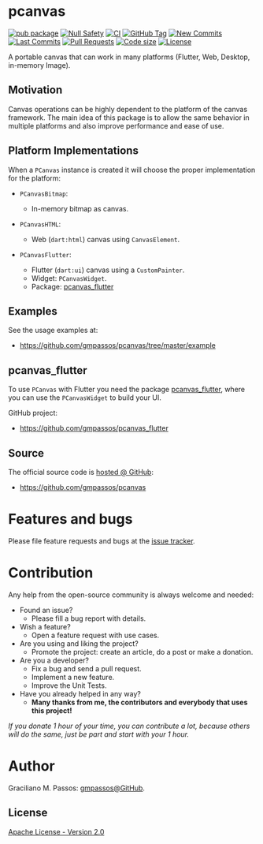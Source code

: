# pcanvas

[![pub package](https://img.shields.io/pub/v/pcanvas.svg?logo=dart&logoColor=00b9fc)](https://pub.dev/packages/pcanvas)
[![Null Safety](https://img.shields.io/badge/null-safety-brightgreen)](https://dart.dev/null-safety)
[![CI](https://img.shields.io/github/workflow/status/gmpassos/pcanvas/Dart%20CI/master?logo=github-actions&logoColor=white)](https://github.com/gmpassos/pcanvas/actions)
[![GitHub Tag](https://img.shields.io/github/v/tag/gmpassos/pcanvas?logo=git&logoColor=white)](https://github.com/gmpassos/pcanvas/releases)
[![New Commits](https://img.shields.io/github/commits-since/gmpassos/pcanvas/latest?logo=git&logoColor=white)](https://github.com/gmpassos/pcanvas/network)
[![Last Commits](https://img.shields.io/github/last-commit/gmpassos/pcanvas?logo=git&logoColor=white)](https://github.com/gmpassos/pcanvas/commits/master)
[![Pull Requests](https://img.shields.io/github/issues-pr/gmpassos/pcanvas?logo=github&logoColor=white)](https://github.com/gmpassos/pcanvas/pulls)
[![Code size](https://img.shields.io/github/languages/code-size/gmpassos/pcanvas?logo=github&logoColor=white)](https://github.com/gmpassos/pcanvas)
[![License](https://img.shields.io/github/license/gmpassos/pcanvas?logo=open-source-initiative&logoColor=green)](https://github.com/gmpassos/pcanvas/blob/master/LICENSE)

A portable canvas that can work in many platforms (Flutter, Web, Desktop, in-memory Image).

## Motivation

Canvas operations can be highly dependent to the platform of the canvas framework. The main idea of this package is to allow
the same behavior in multiple platforms and also improve performance and ease of use.

## Platform Implementations

When a `PCanvas` instance is created it will choose the proper
implementation for the platform:

- `PCanvasBitmap`:
  - In-memory bitmap as canvas.

- `PCanvasHTML`:
  - Web (`dart:html`) canvas using `CanvasElement`.

- `PCanvasFlutter`:
  - Flutter (`dart:ui`) canvas using a `CustomPainter`.
  - Widget: `PCanvasWidget`.
  - Package: [pcanvas_flutter][pcanvas_flutter]

[pcanvas_flutter]: https://pub.dev/packages/pcanvas_flutter

## Examples

See the usage examples at:

- https://github.com/gmpassos/pcanvas/tree/master/example

## pcanvas_flutter

To use `PCanvas` with Flutter you need
the package [pcanvas_flutter][pcanvas_flutter],
where you can use the `PCanvasWidget` to build your UI.

GitHub project:
- https://github.com/gmpassos/pcanvas_flutter

## Source

The official source code is [hosted @ GitHub][github_pcanvas]:

- https://github.com/gmpassos/pcanvas

[github_pcanvas]: https://github.com/gmpassos/pcanvas

# Features and bugs

Please file feature requests and bugs at the [issue tracker][tracker].

# Contribution

Any help from the open-source community is always welcome and needed:
- Found an issue?
    - Please fill a bug report with details.
- Wish a feature?
    - Open a feature request with use cases.
- Are you using and liking the project?
    - Promote the project: create an article, do a post or make a donation.
- Are you a developer?
    - Fix a bug and send a pull request.
    - Implement a new feature.
    - Improve the Unit Tests.
- Have you already helped in any way?
    - **Many thanks from me, the contributors and everybody that uses this project!**

*If you donate 1 hour of your time, you can contribute a lot,
because others will do the same, just be part and start with your 1 hour.*

[tracker]: https://github.com/gmpassos/pcanvas/issues

# Author

Graciliano M. Passos: [gmpassos@GitHub][github].

[github]: https://github.com/gmpassos

## License

[Apache License - Version 2.0][apache_license]

[apache_license]: https://www.apache.org/licenses/LICENSE-2.0.txt
